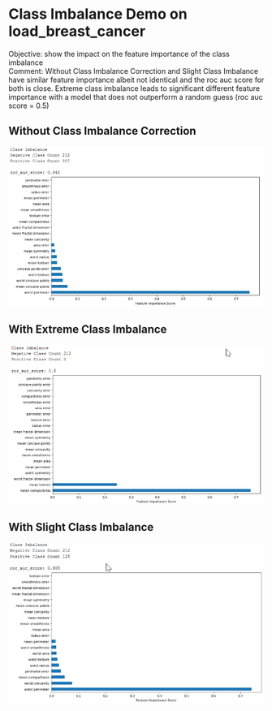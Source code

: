 # Class Imbalance Demo on load_breast_cancer

Objective: show the impact on the feature importance of the class imbalance <br>
Comment: Without Class Imbalance Correction and Slight Class Imbalance have similar feature importance albeit not identical and the roc auc score for both is close. Extreme class imbalance leads to significant different feature importance with a model that does not outperform a random guess (roc auc score = 0.5)

## Without Class Imbalance Correction

<p align="middle">
  <img src="https://github.com/dagrate/classimbalance/blob/master/plots/without.png" width="800"/>
</p>

## With Extreme Class Imbalance

<p align="middle">
  <img src="https://github.com/dagrate/classimbalance/blob/master/plots/extreme.png" width="800"/>
</p>

## With Slight Class Imbalance

<p align="middle">
  <img src="https://github.com/dagrate/classimbalance/blob/master/plots/slight.png" width="800"/>
</p>
